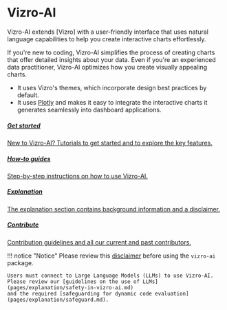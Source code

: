 # Vizro-AI

Vizro-AI extends [Vizro] with a user-friendly interface that uses natural language capabilities to help you create interactive charts effortlessly.

If you're new to coding, Vizro-AI simplifies the process of creating charts that offer detailed insights about your data. Even if you're an experienced data practitioner, Vizro-AI optimizes how you create visually appealing charts.

* It uses Vizro's themes, which incorporate design best practices by default.
* It uses [Plotly](https://plotly.com/python/) and makes it easy to integrate the interactive charts it generates seamlessly into dashboard applications.

<div class="card-section-wrapper" style="display: block;">
<div class="responsive-grid">

<a class="card-wrapper" href="pages/tutorials/quickstart/">
  <div class="card">
    <div class="card-content">
      <h5>Get started</h5>
      <p>
        New to Vizro-AI? Tutorials to get started and to explore the key features.
      </p>
    </div>
  </div>
</a>

<a class="card-wrapper" href="pages/user-guides/run-vizro-ai/">
  <div class="card">
    <div class="card-content">
      <h5>How-to guides</h5>
      <p>
        Step-by-step instructions on how to use Vizro-AI.
      </p>
    </div>
  </div>
</a>


<a class="card-wrapper" href="pages/explanation/disclaimer">
  <div class="card">
    <div class="card-content">
      <h5>Explanation</h5>
      <p>
        The explanation section contains background information and a disclaimer.
      </p>
    </div>
  </div>
</a>

<a class="card-wrapper" href="pages/contribute/authors">
  <div class="card">
    <div class="card-content">
      <h5>Contribute</h5>
      <p>
        Contribution guidelines and all our current and past contributors.
      </p>
    </div>
  </div>
</a>

</div>
</div>

!!! notice "Notice"
    Please review this [disclaimer](pages/explanation/disclaimer.md)
    before using the `vizro-ai` package.

    Users must connect to Large Language Models (LLMs) to use Vizro-AI.
    Please review our [guidelines on the use of LLMs](pages/explanation/safety-in-vizro-ai.md)
    and the required [safeguarding for dynamic code evaluation](pages/explanation/safeguard.md).
